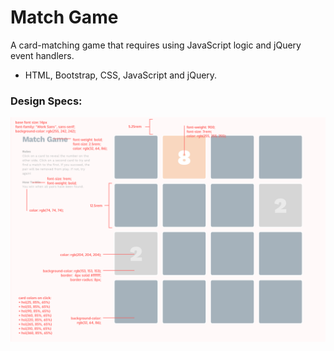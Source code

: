 # Match Game

A card-matching game that requires using JavaScript logic and jQuery event handlers.

- HTML, Bootstrap, CSS, JavaScript and jQuery.

### Design Specs:

![design specs](resources/images/spec.png)
